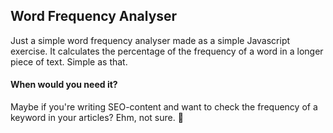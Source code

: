 ## Word Frequency Analyser

Just a simple word frequency analyser made as a simple Javascript exercise. It calculates the percentage of the frequency of a word in a longer piece of text. Simple as that.

#### When would you need it?

Maybe if you're writing SEO-content and want to check the frequency of a keyword in your articles? Ehm, not sure. 🤞
